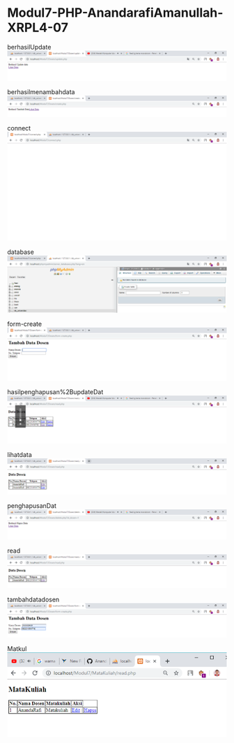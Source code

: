 # Modul7-PHP-AnandarafiAmanullah-XRPL4-07

berhasilUpdate
![alttext](https://github.com/Anandarafi/Modul7-PHP-AnandarafiAmanullah-XRPL4-07/blob/master/berhasilUpdate.PNG)

berhasilmenambahdata
![alttext](https://github.com/Anandarafi/Modul7-PHP-AnandarafiAmanullah-XRPL4-07/blob/master/berhasilmenambahdata.PNG)

connect
![alttext](https://github.com/Anandarafi/Modul7-PHP-AnandarafiAmanullah-XRPL4-07/blob/master/connect.PNG)

database
![alttext](https://github.com/Anandarafi/Modul7-PHP-AnandarafiAmanullah-XRPL4-07/blob/master/database.PNG)

form-create
![alttext](https://github.com/Anandarafi/Modul7-PHP-AnandarafiAmanullah-XRPL4-07/blob/master/form-create.PNG)

hasilpenghapusan%2BupdateDat
![alttext](https://github.com/Anandarafi/Modul7-PHP-AnandarafiAmanullah-XRPL4-07/blob/master/hasilpenghapusan%2BupdateData.PNG)

lihatdata
![alttext](https://github.com/Anandarafi/Modul7-PHP-AnandarafiAmanullah-XRPL4-07/blob/master/lihatdata.PNG)

penghapusanDat
![alttext](https://github.com/Anandarafi/Modul7-PHP-AnandarafiAmanullah-XRPL4-07/blob/master/penghapusanData.PNG)

read
![alttext](https://github.com/Anandarafi/Modul7-PHP-AnandarafiAmanullah-XRPL4-07/blob/master/read.PNG)

tambahdatadosen
![alttext](https://github.com/Anandarafi/Modul7-PHP-AnandarafiAmanullah-XRPL4-07/blob/master/tambahdatadosen.PNG)

Matkul
![alttext](https://github.com/Anandarafi/Modul7-PHP-AnandarafiAmanullah-XRPL4-07/blob/master/matkul.PNG)
